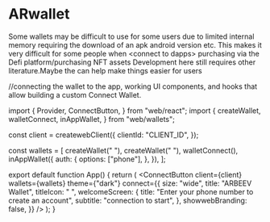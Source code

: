 # ARwallet
Some wallets may be difficult to use for some users due to limited internal memory requiring the download of an apk android version etc.  This makes it very difficult for some people when &lt;connect to dapps> purchasing via the Defi platform/purchasing NFT assets  Development here still requires other literature.Maybe the <web version> 
can help make things easier for users

//connecting the wallet to the app, working UI components, and hooks that allow building a custom Connect Wallet.

import {
  Provider,
  ConnectButton,
} from "web/react";
import {
  createWallet,
  walletConnect,
  inAppWallet,
} from "web/wallets";

const client = createwebClient({
  clientId: "CLIENT_ID",
}); 

const wallets = [
  createWallet(" "),
  createWallet(" "),
  walletConnect(),
  inAppWallet({
    auth: {
      options: ["phone"],
    },
  }),
];

export default function App() {
  return (
    <webProvider>
      <ConnectButton
        client={client}
        wallets={wallets}
        theme={"dark"}
        connect={{
          size: "wide",
          title: "ARBEEV Wallet",
          titleIcon: " ",
          welcomeScreen: {
            title:
              "Enter your phone number to create an account",
            subtitle: "connection to start",
          },
          showwebBranding: false,
        }}
      />
    </webProvider>
  );
}
